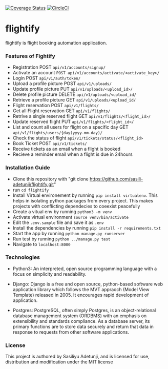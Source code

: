 [![Coverage Status](https://coveralls.io/repos/github/sasili-adetunji/flightify/badge.svg?branch=master)](https://coveralls.io/github/sasili-adetunji/flightify?branch=develop)  [![CircleCI](https://circleci.com/gh/sasili-adetunji/flightify.svg?style=svg)](https://circleci.com/gh/sasili-adetunji/flightify)


# flightify
flightify is flight booking automation application.

### Features of Fightify
- Registration POST `api/v1/accounts/signup/`
- Activate an account `POST api/v1/accounts/activate/<activate_key>/`
- Login POST `api/v1/auth/token/`
- Upload a profile picture POST `api/v1/uploads/`
- Update profile picture PUT `api/v1/uploads/<upload_id>/`
- Delete profile picture DELETE `api/v1/uploads/<upload_id/`
- Retrieve a profile picture GET `api/v1/uploads/<upload_id/`
- Flight reservation POST `api/v1/flights/`
- Get all Flight reservation GET `api/v1/flights/`
- Retrive a single reserved flight GET `api/v1/flights/<flight_id>/`
- Update reserved flight PUT `api/v1/flights/<flight_id>/`
- List and count all users for flight on a specific day GET `api/v1/flights/users/{day(yyyy-mm-day)/`
- Check the status of flight `api/v1/tickets/status/<flight_id>`
- Book Ticket POST `api/v1/tickets/`
- Receive tickets as an email when a flight is booked
- Recieve a reminder email when a flight is due in 24hours


### Installation Guide
- Clone this repository with "git clone https://github.com/sasili-adetunji/flightify.git"
- run `cd flightify`
- Install Virtual environement by running `pip install virtualenv`. This helps in isolating python packages from every project. This makes projects with conflicting dependecies to coeexist peacefully
- Create a vitual env by running `python3 -m venv`
- Activate virtual environment `source venv/bin/activate`
- Edit the `.env.sample` file and save it as `.env` 
- Install the dependencies by running `pip install -r requirements.txt`
- Start the app by running `python manage.py runserver`
- Run test by running `python ../manage.py test`
- Navigate to `localhost:8000`

### Technologies
- Python3: An interpreted, open source programming language with a focus on simplicity and readability.

- Django: Django is a free and open source, python-based software web application library which follows the MVT appraoch (Model View Template) released in 2005. It encourages rapid development of application.

- Postgres: PostgreSQL, often simply Postgres, is an object-relational database management system (ORDBMS) with an emphasis on extensibility and standards compliance. As a database server, its primary functions are to store data securely and return that data in response to requests from other software applications.

### License
This project is authored by Sasiliyu Adetunji, and is licensed for use, distribution and modification under the MIT license